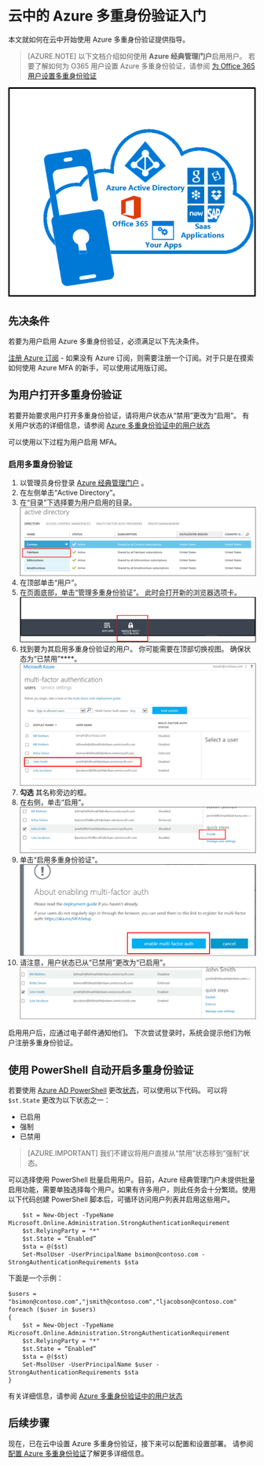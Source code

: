 <properties
    pageTitle="云中的 Azure MFA 入门 | Azure"
    description="Azure 多重身份验证页介绍了如何在云中开始使用 Azure MFA。"
    services="multi-factor-authentication"
    documentationcenter=""
    author="kgremban"
    manager="femila"
    editor="yossib"
    translationtype="Human Translation" />
<tags
    ms.assetid="6b2e6549-1a26-4666-9c4a-cbe5d64c4e66"
    ms.service="multi-factor-authentication"
    ms.workload="identity"
    ms.tgt_pltfrm="na"
    ms.devlang="na"
    ms.topic="get-started-article"
    ms.date="03/14/2017"
    wacn.date="04/24/2017"
    ms.author="kgremban"
    ms.sourcegitcommit="a114d832e9c5320e9a109c9020fcaa2f2fdd43a9"
    ms.openlocfilehash="c543d8ce82c521dd91b9f0a2b2ae7f4ce56b7d74"
    ms.lasthandoff="04/14/2017" />

# <a name="getting-started-with-azure-multi-factor-authentication-in-the-cloud"></a>云中的 Azure 多重身份验证入门
本文就如何在云中开始使用 Azure 多重身份验证提供指导。

> [AZURE.NOTE]
> 以下文档介绍如何使用 **Azure 经典管理门户**启用用户。 若要了解如何为 O365 用户设置 Azure 多重身份验证，请参阅 [为 Office 365 用户设置多重身份验证](https://support.office.com/article/Set-up-multi-factor-authentication-for-Office-365-users-8f0454b2-f51a-4d9c-bcde-2c48e41621c6?ui=en-US&rs=en-US&ad=US)

![云中的 MFA](./media/multi-factor-authentication-get-started-cloud/mfa_in_cloud.png)

## <a name="prerequisites"></a>先决条件
若要为用户启用 Azure 多重身份验证，必须满足以下先决条件。

[注册 Azure 订阅](/pricing/1rmb-trial/) - 如果没有 Azure 订阅，则需要注册一个订阅。对于只是在摸索如何使用 Azure MFA 的新手，可以使用试用版订阅。

## <a name="turn-on-two-step-verification-for-users"></a>为用户打开多重身份验证
若要开始要求用户打开多重身份验证，请将用户状态从“禁用”更改为“启用”。 有关用户状态的详细信息，请参阅 [Azure 多重身份验证中的用户状态](/documentation/articles/multi-factor-authentication-get-started-user-states/)

可以使用以下过程为用户启用 MFA。

### <a name="to-turn-on-multi-factor-authentication"></a>启用多重身份验证
1. 以管理员身份登录 [Azure 经典管理门户](https://manage.windowsazure.cn) 。
2. 在左侧单击“Active Directory”。
3. 在“目录”下选择要为用户启用的目录。
   ![单击目录](./media/multi-factor-authentication-get-started-cloud/directory1.png)
4. 在顶部单击“用户”。
5. 在页面底部，单击“管理多重身份验证”。 此时会打开新的浏览器选项卡。
   ![单击目录](./media/multi-factor-authentication-get-started-cloud/manage1.png)
6. 找到要为其启用多重身份验证的用户。 你可能需要在顶部切换视图。 确保状态为“已禁用”****。
   ![启用用户](./media/multi-factor-authentication-get-started-cloud/enable1.png)
7. **勾选** 其名称旁边的框。
8. 在右侧，单击“启用”。
   ![启用用户](./media/multi-factor-authentication-get-started-cloud/user1.png)
9. 单击“启用多重身份验证”。
   ![启用用户](./media/multi-factor-authentication-get-started-cloud/enable2.png)
10. 请注意，用户状态已从“已禁用”更改为“已启用”。
    ![启用用户](./media/multi-factor-authentication-get-started-cloud/user.png)

启用用户后，应通过电子邮件通知他们。 下次尝试登录时，系统会提示他们为帐户注册多重身份验证。

## <a name="use-powershell-to-automate-turning-on-two-step-verification"></a>使用 PowerShell 自动开启多重身份验证
若要使用 [Azure AD PowerShell](/documentation/articles/powershell-install-configure/) 更改[状态](/documentation/articles/multi-factor-authentication-whats-next/)，可以使用以下代码。  可以将 `$st.State` 更改为以下状态之一：

- 已启用
- 强制
- 已禁用  

> [AZURE.IMPORTANT]
> 我们不建议将用户直接从“禁用”状态移到“强制”状态。 

可以选择使用 PowerShell 批量启用用户。目前，Azure 经典管理门户未提供批量启用功能，需要单独选择每个用户。如果有许多用户，则此任务会十分繁琐。使用以下代码创建 PowerShell 脚本后，可循环访问用户列表并启用这些用户。

        $st = New-Object -TypeName Microsoft.Online.Administration.StrongAuthenticationRequirement
        $st.RelyingParty = "*"
        $st.State = “Enabled”
        $sta = @($st)
        Set-MsolUser -UserPrincipalName bsimon@contoso.com -StrongAuthenticationRequirements $sta

下面是一个示例：

    $users = "bsimon@contoso.com","jsmith@contoso.com","ljacobson@contoso.com"
    foreach ($user in $users)
    {
        $st = New-Object -TypeName Microsoft.Online.Administration.StrongAuthenticationRequirement
        $st.RelyingParty = "*"
        $st.State = “Enabled”
        $sta = @($st)
        Set-MsolUser -UserPrincipalName $user -StrongAuthenticationRequirements $sta
    }

有关详细信息，请参阅 [Azure 多重身份验证中的用户状态](/documentation/articles/multi-factor-authentication-get-started-user-states/)

## <a name="next-steps"></a>后续步骤
现在，已在云中设置 Azure 多重身份验证，接下来可以配置和设置部署。 请参阅[配置 Azure 多重身份验证](/documentation/articles/multi-factor-authentication-whats-next/)了解更多详细信息。

<!--Update_Description: wording update-->